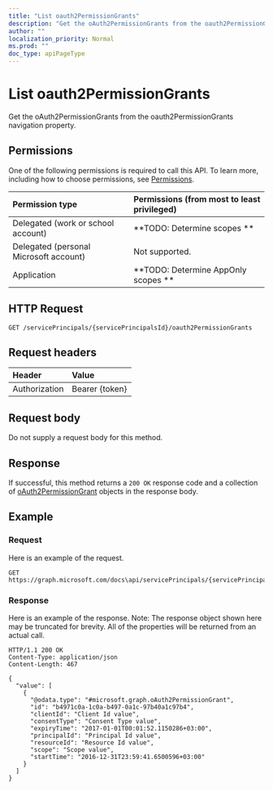 ```yaml
---
title: "List oauth2PermissionGrants"
description: "Get the oAuth2PermissionGrants from the oauth2PermissionGrants navigation property."
author: ""
localization_priority: Normal
ms.prod: ""
doc_type: apiPageType
---
```


# List oauth2PermissionGrants

Get the oAuth2PermissionGrants from the oauth2PermissionGrants navigation property.

## Permissions
One of the following permissions is required to call this API. To learn more, including how to choose permissions, see [Permissions](/concepts/permissions-reference.md).

|Permission type|Permissions (from most to least privileged)|
|:---|:---|
|Delegated (work or school account)|**TODO: Determine scopes **|
|Delegated (personal Microsoft account)|Not supported.|
|Application|**TODO: Determine AppOnly scopes **|

## HTTP Request
<!-- {
  "blockType": "ignored"
}
-->
``` http
GET /servicePrincipals/{servicePrincipalsId}/oauth2PermissionGrants
```

## Request headers
|Header|Value|
|:---|:---|
|Authorization|Bearer {token}|

## Request body
Do not supply a request body for this method.

## Response
If successful, this method returns a `200 OK` response code and a collection of [oAuth2PermissionGrant](../resources/oauth2permissiongrant.md) objects in the response body.

## Example

### Request
Here is an example of the request.
<!-- {
  "blockType": "request",
  "name": "get_oauth2permissiongrant"
}
-->
``` http
GET https://graph.microsoft.com/docs\api/servicePrincipals/{servicePrincipalsId}/oauth2PermissionGrants
```

### Response
Here is an example of the response. Note: The response object shown here may be truncated for brevity. All of the properties will be returned from an actual call.
<!-- {
  "blockType": "response",
  "truncated": true,
  "@odata.type": "collection(microsoft.graph.oauth2permissiongrant)"
}
-->
``` http
HTTP/1.1 200 OK
Content-Type: application/json
Content-Length: 467

{
  "value": [
    {
      "@odata.type": "#microsoft.graph.oAuth2PermissionGrant",
      "id": "b4971c0a-1c0a-b497-0a1c-97b40a1c97b4",
      "clientId": "Client Id value",
      "consentType": "Consent Type value",
      "expiryTime": "2017-01-01T00:01:52.1150286+03:00",
      "principalId": "Principal Id value",
      "resourceId": "Resource Id value",
      "scope": "Scope value",
      "startTime": "2016-12-31T23:59:41.6500596+03:00"
    }
  ]
}
```

